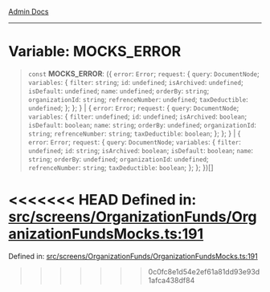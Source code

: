 [Admin Docs](/)

***

# Variable: MOCKS\_ERROR

> `const` **MOCKS\_ERROR**: (\{ `error`: `Error`; `request`: \{ `query`: `DocumentNode`; `variables`: \{ `filter`: `string`; `id`: `undefined`; `isArchived`: `undefined`; `isDefault`: `undefined`; `name`: `undefined`; `orderBy`: `string`; `organizationId`: `string`; `refrenceNumber`: `undefined`; `taxDeductible`: `undefined`; \}; \}; \} \| \{ `error`: `Error`; `request`: \{ `query`: `DocumentNode`; `variables`: \{ `filter`: `undefined`; `id`: `undefined`; `isArchived`: `boolean`; `isDefault`: `boolean`; `name`: `string`; `orderBy`: `undefined`; `organizationId`: `string`; `refrenceNumber`: `string`; `taxDeductible`: `boolean`; \}; \}; \} \| \{ `error`: `Error`; `request`: \{ `query`: `DocumentNode`; `variables`: \{ `filter`: `undefined`; `id`: `string`; `isArchived`: `boolean`; `isDefault`: `boolean`; `name`: `string`; `orderBy`: `undefined`; `organizationId`: `undefined`; `refrenceNumber`: `string`; `taxDeductible`: `boolean`; \}; \}; \})[]

<<<<<<< HEAD
Defined in: [src/screens/OrganizationFunds/OrganizationFundsMocks.ts:191](https://github.com/abhassen44/talawa-admin/blob/285f7384c3d26b5028a286d84f89b85120d130a2/src/screens/OrganizationFunds/OrganizationFundsMocks.ts#L191)
=======
Defined in: [src/screens/OrganizationFunds/OrganizationFundsMocks.ts:191](https://github.com/PalisadoesFoundation/talawa-admin/blob/main/src/screens/OrganizationFunds/OrganizationFundsMocks.ts#L191)
>>>>>>> 0c0fc8e1d54e2ef61a81dd93e93d1afca438df84
